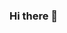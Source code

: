 ### Hi there 👋

<!--
**abcvav/abcvav** is a ✨ _special_ ✨ repository because its `README.md` (this file) appears on your GitHub profile.

<a href="https://github.com/abcvav/abcvav/stargazers"><img src="https://img.shields.io/github/stars/abcvav/abcvav.svg?logo=github"></a>

Here are some ideas to get you started:

- 🔭 I’m currently working on ...
- 🌱 I’m currently learning ...
- 👯 I’m looking to collaborate on ...
- 🤔 I’m looking for help with ...
- 💬 Ask me about ...
- 📫 How to reach me: ...
- 😄 Pronouns: ...
- ⚡ Fun fact: ...
-->
